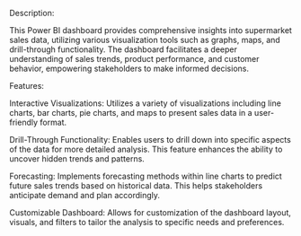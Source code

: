 Description:

This Power BI dashboard provides comprehensive insights into supermarket sales data, utilizing various visualization tools such as graphs, maps, and drill-through functionality. The dashboard facilitates a deeper understanding of sales trends, product performance, and customer behavior, empowering stakeholders to make informed decisions.

Features:

Interactive Visualizations: Utilizes a variety of visualizations including line charts, bar charts, pie charts, and maps to present sales data in a user-friendly format.

Drill-Through Functionality: Enables users to drill down into specific aspects of the data for more detailed analysis. This feature enhances the ability to uncover hidden trends and patterns.

Forecasting: Implements forecasting methods within line charts to predict future sales trends based on historical data. This helps stakeholders anticipate demand and plan accordingly.

Customizable Dashboard: Allows for customization of the dashboard layout, visuals, and filters to tailor the analysis to specific needs and preferences.
